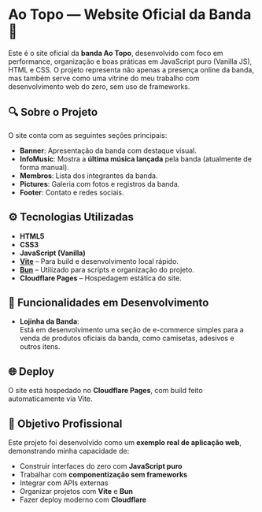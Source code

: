 # Ao Topo — Website Oficial da Banda 🎸

Este é o site oficial da **banda Ao Topo**, desenvolvido com foco em performance, organização e boas práticas em JavaScript puro (Vanilla JS), HTML e CSS. O projeto representa não apenas a presença online da banda, mas também serve como uma vitrine do meu trabalho com desenvolvimento web do zero, sem uso de frameworks.

## 🔍 Sobre o Projeto

O site conta com as seguintes seções principais:

- **Banner**: Apresentação da banda com destaque visual.
- **InfoMusic**: Mostra a **última música lançada** pela banda (atualmente de forma manual).
- **Membros**: Lista dos integrantes da banda.
- **Pictures**: Galeria com fotos e registros da banda.
- **Footer**: Contato e redes sociais.

## ⚙️ Tecnologias Utilizadas

- **HTML5**
- **CSS3**
- **JavaScript (Vanilla)**
- **[Vite](https://vitejs.dev/)** – Para build e desenvolvimento local rápido.
- **[Bun](https://bun.sh/)** – Utilizado para scripts e organização do projeto.
- **Cloudflare Pages** – Hospedagem estática do site.

## 🚧 Funcionalidades em Desenvolvimento

- **Lojinha da Banda**:  
  Está em desenvolvimento uma seção de e-commerce simples para a venda de produtos oficiais da banda, como camisetas, adesivos e outros itens.

## 🌐 Deploy

O site está hospedado no **Cloudflare Pages**, com build feito automaticamente via Vite.

## 💼 Objetivo Profissional

Este projeto foi desenvolvido como um **exemplo real de aplicação web**, demonstrando minha capacidade de:

- Construir interfaces do zero com **JavaScript puro**
- Trabalhar com **componentização sem frameworks**
- Integrar com APIs externas
- Organizar projetos com **Vite** e **Bun**
- Fazer deploy moderno com **Cloudflare**
